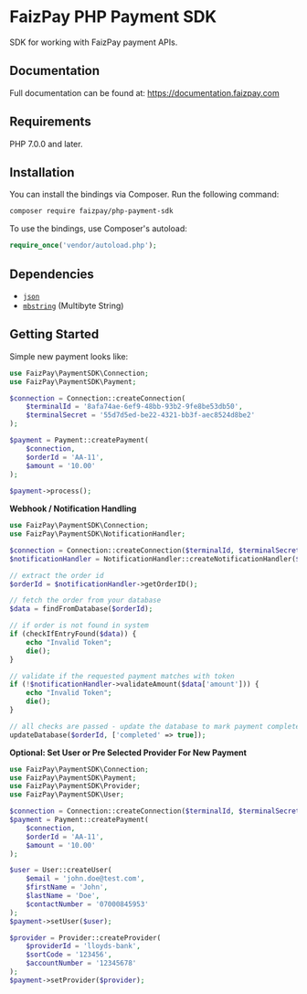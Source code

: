 FaizPay PHP Payment SDK
=======
SDK for working with FaizPay payment APIs.


Documentation
------------
Full documentation can be found at: https://documentation.faizpay.com


Requirements
------------
PHP 7.0.0 and later.

Installation
------------

You can install the bindings via Composer. Run the following command:

```bash
composer require faizpay/php-payment-sdk
```

To use the bindings, use Composer's autoload:

```php
require_once('vendor/autoload.php');
```

Dependencies
------------
-   [`json`](https://secure.php.net/manual/en/book.json.php)
-   [`mbstring`](https://secure.php.net/manual/en/book.mbstring.php) (Multibyte String)


Getting Started
------------
Simple new payment looks like:

```php
use FaizPay\PaymentSDK\Connection;
use FaizPay\PaymentSDK\Payment;

$connection = Connection::createConnection(
    $terminalId = '8afa74ae-6ef9-48bb-93b2-9fe8be53db50',
    $terminalSecret = '55d7d5ed-be22-4321-bb3f-aec8524d8be2'
);

$payment = Payment::createPayment(
    $connection,
    $orderId = 'AA-11', 
    $amount = '10.00'
);
 
$payment->process();
```

__Webhook / Notification Handling__

```php
use FaizPay\PaymentSDK\Connection;
use FaizPay\PaymentSDK\NotificationHandler;

$connection = Connection::createConnection($terminalId, $terminalSecret);
$notificationHandler = NotificationHandler::createNotificationHandler($connection, $token = $_POST['token']);

// extract the order id
$orderId = $notificationHandler->getOrderID();

// fetch the order from your database
$data = findFromDatabase($orderId);

// if order is not found in system
if (checkIfEntryFound($data)) {
    echo "Invalid Token";
    die();
}

// validate if the requested payment matches with token
if (!$notificationHandler->validateAmount($data['amount'])) {
    echo "Invalid Token";
    die();
}

// all checks are passed - update the database to mark payment complete
updateDatabase($orderId, ['completed' => true]);
```

__Optional: Set User or Pre Selected Provider For New Payment__

```php
use FaizPay\PaymentSDK\Connection;
use FaizPay\PaymentSDK\Payment;
use FaizPay\PaymentSDK\Provider;
use FaizPay\PaymentSDK\User;

$connection = Connection::createConnection($terminalId, $terminalSecret);
$payment = Payment::createPayment(
    $connection,
    $orderId = 'AA-11', 
    $amount = '10.00'
);

$user = User::createUser(
    $email = 'john.doe@test.com',
    $firstName = 'John',
    $lastName = 'Doe',
    $contactNumber = '07000845953'
);
$payment->setUser($user);

$provider = Provider::createProvider(
    $providerId = 'lloyds-bank',
    $sortCode = '123456',
    $accountNumber = '12345678'
);
$payment->setProvider($provider);
```